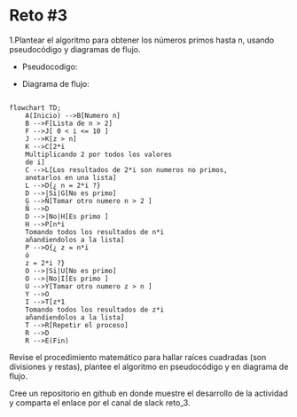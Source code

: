 # Reto #3

1.Plantear el algoritmo para obtener los números primos hasta n, usando pseudocódigo y diagramas de flujo.

- Pseudocodigo:
    
- Diagrama de flujo:

```mermaid

flowchart TD;
    A(Inicio) -->B[Numero n]
    B -->F[Lista de n > 2]
    F -->J[ 0 < i <= 10 ]
    J -->K[z > n]
    K -->C[2*i 
    Multiplicando 2 por todos los valores 
    de i]
    C -->L[Los resultados de 2*i son numeros no primos,
    anotarlos en una lista] 
    L -->D{¿ n = 2*i ?}
    D -->|Si|G[No es primo]
    G -->Ñ[Tomar otro numero n > 2 ]
    Ñ -->D
    D -->|No|H[Es primo ]
    H -->P[n*i
    Tomando todos los resultados de n*i
    añandiendolos a la lista]
    P -->O{¿ z = n*i
    ó
    z = 2*i ?}
    O -->|Si|U[No es primo]
    O -->|No|I[Es primo ]
    U -->Y[Tomar otro numero z > n ]
    Y -->O
    I -->T[z*1
    Tomando todos los resultados de z*i
    añandiendolos a la lista]
    T -->R[Repetir el proceso]
    R -->D
    R -->E(Fin)
```


Revise el procedimiento matemático para hallar raíces cuadradas (son divisiones y restas), plantee el algoritmo en pseudocódigo y en diagrama de flujo.

Cree un repositorio en github en donde muestre el desarrollo de la actividad y comparta el enlace por el canal de slack reto_3.
